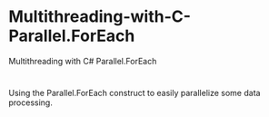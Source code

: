 # Multithreading-with-C-Parallel.ForEach
Multithreading with C# Parallel.ForEach
#
Using the Parallel.ForEach construct to easily parallelize some data processing.
